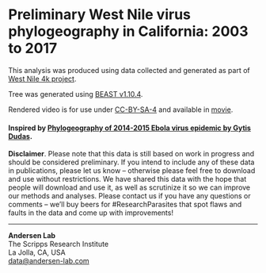 # Preliminary West Nile virus phylogeography in California: 2003 to 2017

This analysis was produced using data collected and generated as part of [West Nile 4k project](https://westnile4k.org/).

Tree was generated using [BEAST v1.10.4](http://beast.community/).

Rendered video is for use under [CC-BY-SA-4](https://choosealicense.com/licenses/cc-by-sa-4.0/) and available in [movie](./movie/wnv_ca_phylogeography.mp4).

#### Inspired by [Phylogeography of 2014-2015 Ebola virus epidemic by Gytis Dudas](https://github.com/ebov/space-time).

**Disclaimer**. Please note that this data is still based on work in progress and should be considered preliminary. If you intend to include any of these data in publications, please let us know – otherwise please feel free to download and use without restrictions. We have shared this data with the hope that people will download and use it, as well as scrutinize it so we can improve our methods and analyses. Please contact us if you have any questions or comments – we’ll buy beers for #ResearchParasites that spot flaws and faults in the data and come up with improvements!

---
**Andersen Lab**  
The Scripps Research Institute  
La Jolla, CA, USA  
[data@andersen-lab.com](mailto:data@andersen-lab.com)
